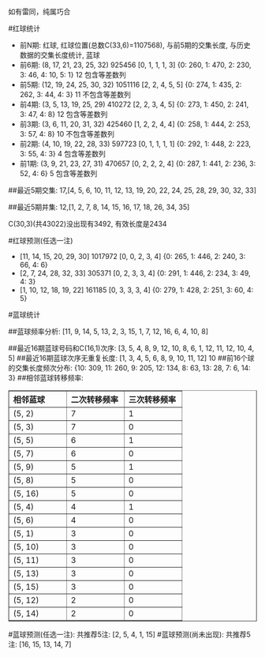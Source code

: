 <!-- 
.. title: 双色球2010044期(2010-04-20)数据分析报告
.. slug: slott-2010044-2010-04-20-report
.. date: 2010-04-21 08:00:00 UTC+08:00
.. tags: Lottery
.. link: 
.. description: 
.. type: text
-->

如有雷同，纯属巧合

<!-- TEASER_END-->

#红球统计

- 前N期: 红球, 红球位置(总数C(33,6)=1107568), 与前5期的交集长度, 与历史数据的交集长度统计, 蓝球
- 前6期: (8, 17, 21, 23, 25, 32) 925456 [0, 1, 1, 1, 3] {0: 260, 1: 470, 2: 230, 3: 46, 4: 10, 5: 1} 12 包含等差数列
- 前5期: (12, 19, 24, 25, 30, 32) 1051116 [2, 2, 4, 5, 5] {0: 274, 1: 435, 2: 262, 3: 44, 4: 3} 11 不包含等差数列
- 前4期: (3, 5, 13, 19, 25, 29) 410272 [2, 2, 3, 4, 5] {0: 273, 1: 450, 2: 241, 3: 47, 4: 8} 12 包含等差数列
- 前3期: (3, 6, 11, 20, 31, 32) 425460 [1, 2, 2, 4, 4] {0: 258, 1: 444, 2: 253, 3: 57, 4: 8} 10 不包含等差数列
- 前2期: (4, 10, 19, 22, 28, 33) 597723 [0, 1, 1, 1, 1] {0: 292, 1: 448, 2: 223, 3: 55, 4: 3} 4 包含等差数列
- 前1期: (3, 9, 21, 23, 27, 31) 470657 [0, 2, 2, 2, 4] {0: 287, 1: 441, 2: 236, 3: 52, 4: 6} 5 包含等差数列

##最近5期交集:
17,[4, 5, 6, 10, 11, 12, 13, 19, 20, 22, 24, 25, 28, 29, 30, 32, 33]

##最近5期并集:
12,[1, 2, 7, 8, 14, 15, 16, 17, 18, 26, 34, 35]

C(30,3)(共43022)没出现有3492, 
有效长度是2434

#红球预测(任选一注)

- [11, 14, 15, 20, 29, 30] 1017972 [0, 0, 2, 3, 4] {0: 265, 1: 446, 2: 240, 3: 66, 4: 6}
- [2, 7, 24, 28, 32, 33] 305371 [0, 2, 3, 3, 4] {0: 291, 1: 446, 2: 234, 3: 49, 4: 3}
- [1, 10, 12, 18, 19, 22] 161185 [0, 3, 3, 3, 4] {0: 279, 1: 428, 2: 251, 3: 60, 4: 5}

#蓝球统计

##蓝球频率分析:
[11, 9, 14, 5, 13, 2, 3, 15, 1, 7, 12, 16, 6, 4, 10, 8]

##最近16期蓝球号码和C(16,1)次序:
[3, 5, 4, 8, 9, 12, 10, 8, 6, 1, 12, 11, 12, 10, 4, 5]
##最近16期蓝球次序无重复长度:
[1, 3, 4, 5, 6, 8, 9, 10, 11, 12] 10
##前16个球的交集长度频次分布:
{10: 309, 11: 260, 9: 205, 12: 134, 8: 63, 13: 28, 7: 6, 14: 3}
##相邻蓝球转移频率:
<table border="1" class="table table-striped dataframe">
  <thead>
    <tr style="text-align: left;">
      <th style="min-width: 100px;">相邻蓝球</th>
      <th style="min-width: 100px;">二次转移频率</th>
      <th style="min-width: 100px;">三次转移频率</th>
    </tr>
  </thead>
  <tbody>
    <tr>
      <td>  (5, 2)</td>
      <td> 7</td>
      <td> 1</td>
    </tr>
    <tr>
      <td>  (5, 3)</td>
      <td> 7</td>
      <td> 0</td>
    </tr>
    <tr>
      <td>  (5, 5)</td>
      <td> 6</td>
      <td> 1</td>
    </tr>
    <tr>
      <td>  (5, 7)</td>
      <td> 6</td>
      <td> 0</td>
    </tr>
    <tr>
      <td>  (5, 9)</td>
      <td> 5</td>
      <td> 1</td>
    </tr>
    <tr>
      <td>  (5, 8)</td>
      <td> 5</td>
      <td> 0</td>
    </tr>
    <tr>
      <td> (5, 16)</td>
      <td> 5</td>
      <td> 0</td>
    </tr>
    <tr>
      <td>  (5, 4)</td>
      <td> 4</td>
      <td> 1</td>
    </tr>
    <tr>
      <td>  (5, 6)</td>
      <td> 4</td>
      <td> 0</td>
    </tr>
    <tr>
      <td>  (5, 1)</td>
      <td> 3</td>
      <td> 0</td>
    </tr>
    <tr>
      <td> (5, 10)</td>
      <td> 3</td>
      <td> 0</td>
    </tr>
    <tr>
      <td> (5, 11)</td>
      <td> 3</td>
      <td> 0</td>
    </tr>
    <tr>
      <td> (5, 13)</td>
      <td> 3</td>
      <td> 0</td>
    </tr>
    <tr>
      <td> (5, 15)</td>
      <td> 3</td>
      <td> 0</td>
    </tr>
    <tr>
      <td> (5, 12)</td>
      <td> 2</td>
      <td> 0</td>
    </tr>
    <tr>
      <td> (5, 14)</td>
      <td> 2</td>
      <td> 0</td>
    </tr>
  </tbody>
</table>
#蓝球预测(任选一注):
共推荐5注: [2, 5, 4, 1, 15]
#蓝球预测(尚未出现):
共推荐5注: [16, 15, 13, 14, 7]


